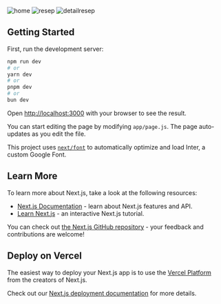 ![home](https://github.com/gesitwidyatsmo/resep-makanan-nextjs/assets/140772511/4f4f5d63-4646-47db-b034-023be80fdc5c)
![resep](https://github.com/gesitwidyatsmo/resep-makanan-nextjs/assets/140772511/1c619982-d1d4-4975-9be4-84badfc87c30)
![detailresep](https://github.com/gesitwidyatsmo/resep-makanan-nextjs/assets/140772511/297ed0d8-7448-4033-9a26-99412bac1880)

## Getting Started

First, run the development server:

```bash
npm run dev
# or
yarn dev
# or
pnpm dev
# or
bun dev
```

Open [http://localhost:3000](http://localhost:3000) with your browser to see the result.

You can start editing the page by modifying `app/page.js`. The page auto-updates as you edit the file.

This project uses [`next/font`](https://nextjs.org/docs/basic-features/font-optimization) to automatically optimize and load Inter, a custom Google Font.

## Learn More

To learn more about Next.js, take a look at the following resources:

- [Next.js Documentation](https://nextjs.org/docs) - learn about Next.js features and API.
- [Learn Next.js](https://nextjs.org/learn) - an interactive Next.js tutorial.

You can check out [the Next.js GitHub repository](https://github.com/vercel/next.js/) - your feedback and contributions are welcome!

## Deploy on Vercel

The easiest way to deploy your Next.js app is to use the [Vercel Platform](https://vercel.com/new?utm_medium=default-template&filter=next.js&utm_source=create-next-app&utm_campaign=create-next-app-readme) from the creators of Next.js.

Check out our [Next.js deployment documentation](https://nextjs.org/docs/deployment) for more details.
